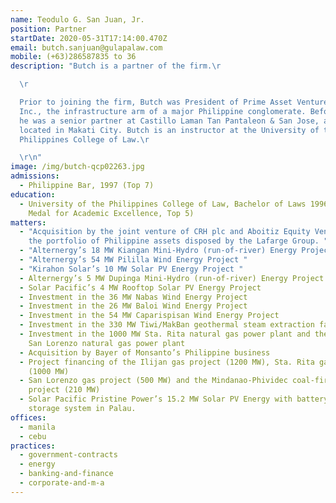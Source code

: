 ```yaml
---
name: Teodulo G. San Juan, Jr.
position: Partner
startDate: 2020-05-31T17:14:00.470Z
email: butch.sanjuan@gulapalaw.com
mobile: (+63)286587835 to 36
description: "Butch is a partner of the firm.\r

  \r

  Prior to joining the firm, Butch was President of Prime Asset Ventures,
  Inc., the infrastructure arm of a major Philippine conglomerate. Before that
  he was a senior partner at Castillo Laman Tan Pantaleon & San Jose, a law firm
  located in Makati City. Butch is an instructor at the University of the
  Philippines College of Law.\r

  \r\n"
image: /img/butch-qcp02263.jpg
admissions:
  - Philippine Bar, 1997 (Top 7)
education:
  - University of the Philippines College of Law, Bachelor of Laws 1996 (Dean’s
    Medal for Academic Excellence, Top 5)
matters:
  - "Acquisition by the joint venture of CRH plc and Aboitiz Equity Ventures of
    the portfolio of Philippine assets disposed by the Lafarge Group. "
  - "Alternergy’s 18 MW Kiangan Mini-Hydro (run-of-river) Energy Project "
  - "Alternergy’s 54 MW Pililla Wind Energy Project "
  - "Kirahon Solar’s 10 MW Solar PV Energy Project "
  - Alternergy’s 5 MW Dupinga Mini-Hydro (run-of-river) Energy Project
  - Solar Pacific’s 4 MW Rooftop Solar PV Energy Project
  - Investment in the 36 MW Nabas Wind Energy Project
  - Investment in the 26 MW Baloi Wind Energy Project
  - Investment in the 54 MW Caparispisan Wind Energy Project
  - Investment in the 330 MW Tiwi/MakBan geothermal steam extraction facilities
  - Investment in the 1000 MW Sta. Rita natural gas power plant and the 500 MW
    San Lorenzo natural gas power plant
  - Acquisition by Bayer of Monsanto’s Philippine business
  - Project financing of the Ilijan gas project (1200 MW), Sta. Rita gas project
    (1000 MW)
  - San Lorenzo gas project (500 MW) and the Mindanao-Phividec coal-fired
    project (210 MW)
  - Solar Pacific Pristine Power’s 15.2 MW Solar PV Energy with battery energy
    storage system in Palau.
offices:
  - manila
  - cebu
practices:
  - government-contracts
  - energy
  - banking-and-finance
  - corporate-and-m-a
---
```

